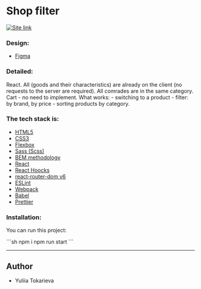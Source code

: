<h1>Shop filter</h1>

<a href="https://shop-filter-0803.netlify.app/" rel="nofollow"><img alt="Site link" src="https://img.shields.io/badge/-Live%20app%20%E2%86%92-green?&style=for-the-badge" /></a>

<h3>Design:</h3>

<ul>
<li><a href="https://www.figma.com/file/0OI0hj7BkqtLbKuimb9wQ8/Frontend-test-task-%2F-Empat?node-id=204-6656&t=Ehdttc7LdlEsztho-0" rel="nofollow">Figma</a></li>

</ul>

<h3>Detailed:</h3>
<p>React. All (goods and their characteristics) are already on the client (no requests to the server are required). All comrades are in the same category. Cart - no need to implement. What works: - switching to a product - filter: by brand, by price - sorting products by category.
</p>

<h3>The tech stack is:</h3>
<ul>
<li><a href="https://en.wikipedia.org/wiki/HTML5" rel="nofollow">HTML5</a></li>
<li><a href="https://en.wikipedia.org/wiki/Cascading_Style_Sheets" rel="nofollow">CSS3</a></li>
<li><a href="https://en.wikipedia.org/wiki/CSS_Flexible_Box_Layout" rel="nofollow">Flexbox</a></li>
<li><a href="https://sass-lang.com/" rel="nofollow">Sass (Scss)</a></li>
<li><a href="https://en.bem.info/methodology/" rel="nofollow">BEM methodology</a></li>
<li><a href="https://reactjs.org/" rel="nofollow">React</a></li>
<li><a href="https://reactjs.org/docs/hooks-intro.html" rel="nofollow">React Hoocks</a></li>
<li><a href="https://reactrouter.com/en/main" rel="nofollow">react-router-dom v6</a></li>
<li><a href="https://eslint.org/" rel="nofollow">ESLint</a></li>
<li><a href="https://webpack.js.org/" rel="nofollow">Webpack</a></li>
<li><a href="https://babeljs.io/" rel="nofollow">Babel</a></li>
<li><a href="https://prettier.io/" rel="nofollow">Prettier</a></li>
</ul>
<h3>Installation:</h3>
<p>You can run this project:</p>
```sh
npm i
npm run start
```

<hr/>
<h2>Author</h2>
<ul>
<li>Yuliia Tokarieva</li>
</ul>
